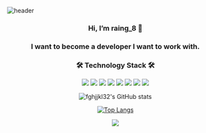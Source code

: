 ![header](https://capsule-render.vercel.app/api?type=Waving&color=gradient&customColorList=0,2,2,5,30&height=300&section=header&text=raing_8's%20Github&animation=fadeIn&fontSize=90)

<div align=center>
  
### Hi, I’m raing_8 👋
### I want to become a developer I want to work with.


### 🛠 Technology Stack 🛠
  
<img src="https://img.shields.io/badge/HTML5-E34F26?style=flat-square&logo=HTML5&logoColor=white"/></a>
<img src="https://img.shields.io/badge/CSS3-1572B6?style=flat-square&logo=CSS3&logoColor=white"/></a>
<img src="https://img.shields.io/badge/SCSS-CC6699?style=flat-square&logo=SASS&logoColor=white"/></a>
<img src="https://img.shields.io/badge/JavaScript-F7DF1E?style=flat-square&logo=JavaScript&logoColor=white"/></a>
<img src="https://img.shields.io/badge/React-61DAFB?style=flat-square&logo=React&logoColor=white"/></a>
<img src="https://img.shields.io/badge/Dart-0175C2?style=flat-square&logo=Dart&logoColor=white"/></a>
<img src="https://img.shields.io/badge/Flutter-02569B?style=flat-square&logo=Flutter&logoColor=white"/></a>
<img src="https://img.shields.io/badge/AWS-232F3E?style=flat-square&logo=AmazonAWS&logoColor=white"/></a>

![fghjjkl32's GitHub stats](https://github-readme-stats.vercel.app/api?username=fghjjkl32&show_icons=true&theme=vue)

[![Top Langs](https://github-readme-stats.vercel.app/api/top-langs/?username=fghjjkl32&layout=compact&theme=vue&langs_count=8)](https://github.com/anuraghazra/github-readme-stats)


<a href="https://velog.io/@rain98">
    <img 
        src=https://img.shields.io/badge/velog-11B48A?style=flat-square&logo=Vimeo&logoColor=white&link=https://velog.io/@본인벨로그아이디"
        style="height : auto; margin-left : 10px; margin-right : 10px;"/>
</a>
 </div>
                                                                       
